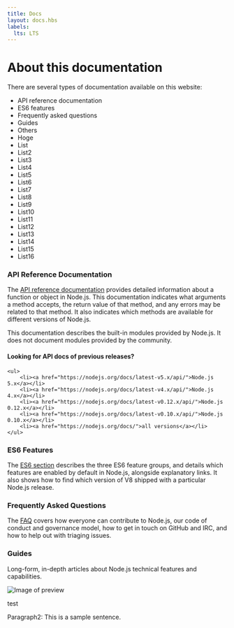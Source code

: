 ```yaml
---
title: Docs
layout: docs.hbs
labels:
  lts: LTS
---
```


# About this documentation

There are several types of documentation available on this website:

* API reference documentation
* ES6 features
* Frequently asked questions
* Guides
* Others
* Hoge
* List
* List2
* List3
* List4
* List5
* List6
* List7
* List8
* List9
* List10
* List11
* List12
* List13
* List14
* List15
* List16

### API Reference Documentation

The [API reference documentation](/api/) provides detailed information about a function or object in Node.js. This documentation indicates what arguments a method accepts, the return value of that method, and any errors may be related to that method. It also indicates which methods are available for different versions of Node.js.

This documentation describes the built-in modules provided by Node.js. It does not document modules provided by the community.

<div class="highlight-box">
    <h4>Looking for API docs of previous releases?</h4>

    <ul>
        <li><a href="https://nodejs.org/docs/latest-v5.x/api/">Node.js 5.x</a></li>
        <li><a href="https://nodejs.org/docs/latest-v4.x/api/">Node.js 4.x</a></li>
        <li><a href="https://nodejs.org/docs/latest-v0.12.x/api/">Node.js 0.12.x</a></li>
        <li><a href="https://nodejs.org/docs/latest-v0.10.x/api/">Node.js 0.10.x</a></li>
        <li><a href="https://nodejs.org/docs/">all versions</a></li>
    </ul>
</div>

### ES6 Features

The [ES6 section](/en/docs/es6/) describes the three ES6 feature groups, and details which features are enabled by default in Node.js, alongside explanatory links. It also shows how to find which version of V8 shipped with a particular Node.js release.

### Frequently Asked Questions

The [FAQ](/en/docs/faq/) covers how everyone can contribute to Node.js, our code of conduct and governance model, how to get in touch on GitHub and IRC, and how to help out with triaging issues.

### Guides

Long-form, in-depth articles about Node.js technical features and capabilities.

![Image of preview](preview.png)

test

Paragraph2: This is a sample sentence.
